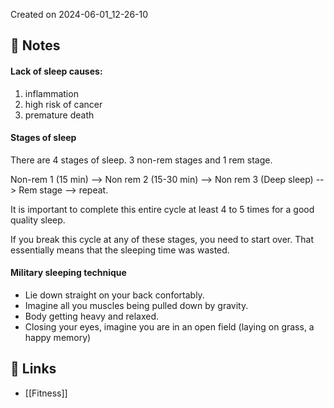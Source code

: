 Created on 2024-06-01_12-26-10

## 📔 Notes

#### Lack of sleep causes:
1. inflammation
2. high risk of cancer
3. premature death

#### Stages of sleep

There are 4 stages of sleep.
3 non-rem stages and 1 rem stage.

Non-rem 1 (15 min) --> Non rem 2 (15-30 min) --> Non rem 3 (Deep sleep) --> Rem stage --> repeat.

It is important to complete this entire cycle at least 4 to 5 times for a good quality sleep.

If you break this cycle at any of these stages, you need to start over. That essentially means that the sleeping time was wasted.

#### Military sleeping technique

- Lie down straight on your back confortably.
- Imagine all you muscles being pulled down by gravity.
- Body getting heavy and relaxed.
- Closing your eyes, imagine you are in an open field (laying on grass, a happy memory)

## 🔗 Links

- [[Fitness]]